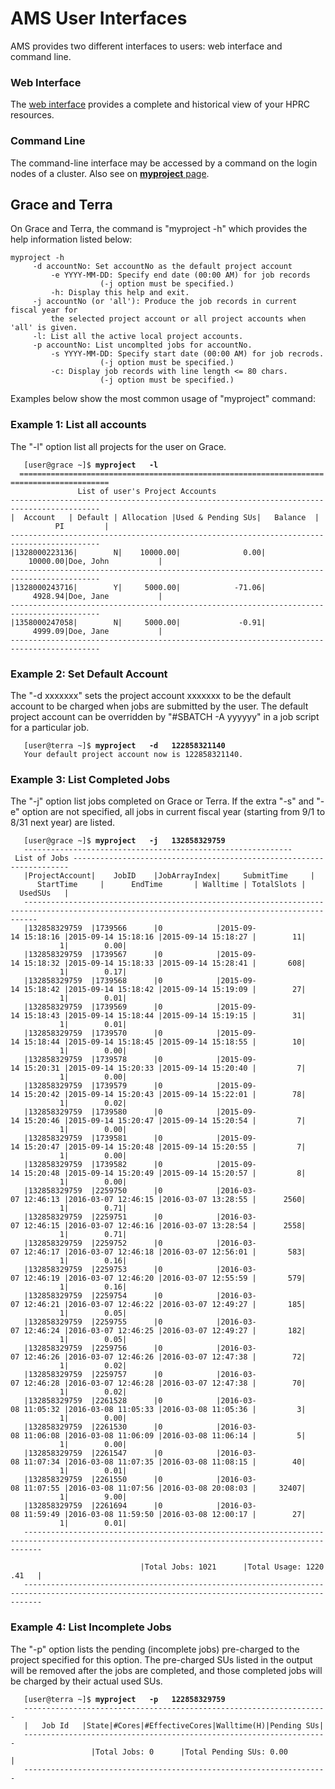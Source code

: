 # AMS User Interfaces

AMS provides two different interfaces to users: web interface and
command line.

### Web Interface

The [web interface](https://hprc.tamu.edu/ams/) provides a complete and
historical view of your HPRC resources.

### Command Line

The command-line interface may be accessed by a command on the login
nodes of a cluster. Also see on [ **myproject**
page](/kb3/Helpful-Pages/myproject/HPRC@myproject/ "wikilink").

## Grace and Terra

On Grace and Terra, the command is "myproject -h" which provides the
help information listed below:

    myproject -h
         -d accountNo: Set accountNo as the default project account
             -e YYYY-MM-DD: Specify end date (00:00 AM) for job records
                        (-j option must be specified.)
             -h: Display this help and exit.
         -j accountNo (or 'all'): Produce the job records in current fiscal year for 
             the selected project account or all project accounts when 'all' is given.
         -l: List all the active local project accounts.
         -p accountNo: List uncomplted jobs for accountNo.
             -s YYYY-MM-DD: Specify start date (00:00 AM) for job recrods.
                        (-j option must be specified.)
             -c: Display job records with line length <= 80 chars.
                        (-j option must be specified.)

Examples below show the most common usage of "myproject" command:

### Example 1: List all accounts

The "-l" option list all projects for the user on Grace.

`   [user@grace ~]$ `**`myproject   -l`**  
`  ==========================================================================================`  
`               List of user's Project Accounts`  
`------------------------------------------------------------------------------------------`  
`|  Account   | Default | Allocation |Used & Pending SUs|   Balance  |          PI         |`  
`------------------------------------------------------------------------------------------`  
`|1328000223136|        N|    10000.00|              0.00|    10000.00|Doe, John           |`  
`------------------------------------------------------------------------------------------`  
`|1328000243716|        Y|     5000.00|            -71.06|     4928.94|Doe, Jane           |`  
`------------------------------------------------------------------------------------------`  
`|1358000247058|        N|     5000.00|             -0.91|     4999.09|Doe, Jane           |`  
`------------------------------------------------------------------------------------------`

### Example 2: Set Default Account

The "-d xxxxxxx" sets the project account xxxxxxx to be the default
account to be charged when jobs are submitted by the user. The default
project account can be overridden by "\#SBATCH -A yyyyyy" in a job
script for a particular job.

`   [user@terra ~]$ `**`myproject   -d   122858321140`**  
`   Your default project account now is 122858321140.`

### Example 3: List Completed Jobs

The "-j" option list jobs completed on Grace or Terra. If the extra "-s"
and "-e" option are not specified, all jobs in current fiscal year
(starting from 9/1 to 8/31 next year) are listed.

`   [user@grace ~]$ `**`myproject   -j   132858329759`**  
`   ------------------------------------------------------------ List of Jobs --------------------------------------------------------------------- `  
`   |ProjectAccount|    JobID    |JobArrayIndex|     SubmitTime     |      StartTime     |      EndTime       | Walltime | TotalSlots |  UsedSUs   |`  
`   ----------------------------------------------------------------------------------------------------------------------------------------------- `  
`   |132858329759  |1739566      |0            |2015-09-14 15:18:16 |2015-09-14 15:18:16 |2015-09-14 15:18:27 |        11|           1|        0.00|`  
`   |132858329759  |1739567      |0            |2015-09-14 15:18:32 |2015-09-14 15:18:33 |2015-09-14 15:28:41 |       608|           1|        0.17|`  
`   |132858329759  |1739568      |0            |2015-09-14 15:18:42 |2015-09-14 15:18:42 |2015-09-14 15:19:09 |        27|           1|        0.01|`  
`   |132858329759  |1739569      |0            |2015-09-14 15:18:43 |2015-09-14 15:18:44 |2015-09-14 15:19:15 |        31|           1|        0.01|`  
`   |132858329759  |1739570      |0            |2015-09-14 15:18:44 |2015-09-14 15:18:45 |2015-09-14 15:18:55 |        10|           1|        0.00|`  
`   |132858329759  |1739578      |0            |2015-09-14 15:20:31 |2015-09-14 15:20:33 |2015-09-14 15:20:40 |         7|           1|        0.00|`  
`   |132858329759  |1739579      |0            |2015-09-14 15:20:42 |2015-09-14 15:20:43 |2015-09-14 15:22:01 |        78|           1|        0.02|`  
`   |132858329759  |1739580      |0            |2015-09-14 15:20:46 |2015-09-14 15:20:47 |2015-09-14 15:20:54 |         7|           1|        0.00|`  
`   |132858329759  |1739581      |0            |2015-09-14 15:20:47 |2015-09-14 15:20:48 |2015-09-14 15:20:55 |         7|           1|        0.00|`  
`   |132858329759  |1739582      |0            |2015-09-14 15:20:48 |2015-09-14 15:20:49 |2015-09-14 15:20:57 |         8|           1|        0.00|`  
`   |132858329759  |2259750      |0            |2016-03-07 12:46:13 |2016-03-07 12:46:15 |2016-03-07 13:28:55 |      2560|           1|        0.71|`  
`   |132858329759  |2259751      |0            |2016-03-07 12:46:15 |2016-03-07 12:46:16 |2016-03-07 13:28:54 |      2558|           1|        0.71|`  
`   |132858329759  |2259752      |0            |2016-03-07 12:46:17 |2016-03-07 12:46:18 |2016-03-07 12:56:01 |       583|           1|        0.16|`  
`   |132858329759  |2259753      |0            |2016-03-07 12:46:19 |2016-03-07 12:46:20 |2016-03-07 12:55:59 |       579|           1|        0.16|`  
`   |132858329759  |2259754      |0            |2016-03-07 12:46:21 |2016-03-07 12:46:22 |2016-03-07 12:49:27 |       185|           1|        0.05|`  
`   |132858329759  |2259755      |0            |2016-03-07 12:46:24 |2016-03-07 12:46:25 |2016-03-07 12:49:27 |       182|           1|        0.05|`  
`   |132858329759  |2259756      |0            |2016-03-07 12:46:26 |2016-03-07 12:46:26 |2016-03-07 12:47:38 |        72|           1|        0.02|`  
`   |132858329759  |2259757      |0            |2016-03-07 12:46:28 |2016-03-07 12:46:28 |2016-03-07 12:47:38 |        70|           1|        0.02|`  
`   |132858329759  |2261528      |0            |2016-03-08 11:05:32 |2016-03-08 11:05:33 |2016-03-08 11:05:36 |         3|           1|        0.00|`  
`   |132858329759  |2261530      |0            |2016-03-08 11:06:08 |2016-03-08 11:06:09 |2016-03-08 11:06:14 |         5|           1|        0.00|`  
`   |132858329759  |2261547      |0            |2016-03-08 11:07:34 |2016-03-08 11:07:35 |2016-03-08 11:08:15 |        40|           1|        0.01|`  
`   |132858329759  |2261550      |0            |2016-03-08 11:07:55 |2016-03-08 11:07:56 |2016-03-08 20:08:03 |     32407|           1|        9.00|`  
`   |132858329759  |2261694      |0            |2016-03-08 11:59:49 |2016-03-08 11:59:50 |2016-03-08 12:00:17 |        27|           1|        0.01|`  
`   ------------------------------------------------------------------------------------------------------------------------------------------------ `  
`                                                                                                   |Total Jobs: 1021      |Total Usage: 1220.41   |`  
`   ------------------------------------------------------------------------------------------------------------------------------------------------`

### Example 4: List Incomplete Jobs

The "-p" option lists the pending (incomplete jobs) pre-charged to the
project specified for this option. The pre-charged SUs listed in the
output will be removed after the jobs are completed, and those completed
jobs will be charged by their actual used SUs.

`   [user@terra ~]$ `**`myproject   -p   122858329759`**  
`   --------------------------------------------------------------------`  
`   |   Job Id   |State|#Cores|#EffectiveCores|Walltime(H)|Pending SUs|`  
`   --------------------------------------------------------------------`  
`                  |Total Jobs: 0      |Total Pending SUs: 0.00        |`  
`   --------------------------------------------------------------------`

